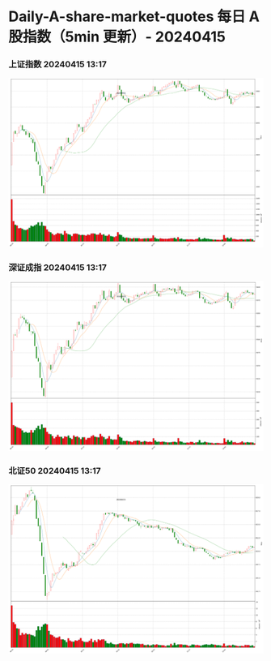 
# Daily-A-share-market-quotes 每日 A 股指数（5min 更新）- 20240415

### 上证指数 20240415 13:17
![](./fig/2024/4/20240415-sh000001.png)

### 深证成指 20240415 13:17
![](./fig/2024/4/20240415-sz399001.png)

### 北证50 20240415 13:17
![](./fig/2024/4/20240415-bj899050.png)
